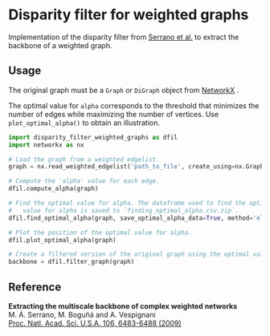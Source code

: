 # Disparity filter for weighted graphs

Implementation of the disparity filter from [Serrano et al.](https://doi.org/10.1073/pnas.0808904106) to extract the backbone of a weighted graph.


## Usage

The original graph must be a `Graph` or `DiGraph` object from [NetworkX](https://networkx.org/) .

The optimal value for `alpha` corresponds to the threshold that minimizes the number of edges while maximizing the number of vertices. Use `plot_optimal_alpha()` to obtain an illustration.

```python
import disparity_filter_weighted_graphs as dfil
import networkx as nx

# Load the graph from a weighted edgelist.
graph = nx.read_weighted_edgelist('path_to_file', create_using=nx.Graph())

# Compute the 'alpha' value for each edge.
dfil.compute_alpha(graph)

# Find the optimal value for alpha. The dataframe used to find the optimal
#   value for alpha is saved to `finding_optimal_alpha.csv.zip`.
dfil.find_optimal_alpha(graph, save_optimal_alpha_data=True, method='elbow')

# Plot the position of the optimal value for alpha.
dfil.plot_optimal_alpha(graph)

# Create a filtered version of the original graph using the optimal value for alpha.
backbone = dfil.filter_graph(graph)
```


## Reference

**Extracting the multiscale backbone of complex weighted networks**<br>
M. Á. Serrano, M. Boguñá and A. Vespignani<br>
[Proc. Natl. Acad. Sci. U.S.A. 106, 6483-6488 (2009)](https://doi.org/10.1073/pnas.0808904106)
